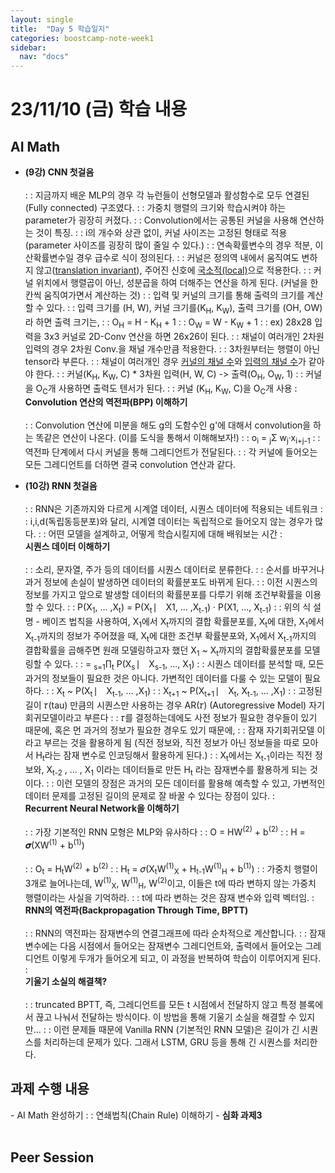 ```yaml
---
layout: single
title:  "Day 5 학습일지"
categories: boostcamp-note-week1
sidebar:
  nav: "docs"
---
```


# 23/11/10 (금) 학습 내용

<h2>AI Math</h2>

- <b>(9강) CNN 첫걸음</b><br><br>
: : 지금까지 배운 MLP의 경우 각 뉴런들이 선형모델과 활성함수로 모두 연결된(Fully connected) 구조였다.
: : 가중치 행렬의 크기와 학습시켜야 하는 parameter가 굉장히 커졌다.
: : Convolution에서는 공통된 커널을 사용해 연산하는 것이 특징.
: : i의 개수와 상관 없이, 커널 사이즈는 고정된 형태로 적용 (parameter 사이즈를 굉장히 많이 줄일 수 있다.)
: : 연속확률변수의 경우 적분, 이산확률변수일 경우 급수로 식이 정의된다.
: : 커널은 정의역 내에서 움직여도 변하지 않고(<u>translation invariant</u>), 주어진 신호에 <u>국소적(local)</u>으로 적용한다.
: : 커널 위치에서 행렬곱이 아닌, 성분곱을 하여 더해주는 연산을 하게 된다. (커널을 한 칸씩 움직여가면서 계산하는 것)
: : 입력 및 커널의 크기를 통해 출력의 크기를 계산할 수 있다.
: : 입력 크기를 (H, W), 커널 크기를(K<sub>H</sub>, K<sub>W</sub>), 출력 크기를 (OH, OW)라 하면 출력 크기는,
: : O<sub>H</sub> = H - K<sub>H</sub> + 1
: : O<sub>W</sub> = W - K<sub>W</sub> + 1
: : ex) 28x28 입력을 3x3 커널로 2D-Conv 연산을 하면 26x26이 된다.
: : 채널이 여러개인 2차원 입력의 경우 2차원 Conv.을 채널 개수만큼 적용한다.
: : 3차원부터는 행렬이 아닌 tensor라 부른다.
: : 채널이 여러개인 경우 <u>커널의 채널 수</u>와 <u>입력의 채널 수</u>가 같아야 한다.
: : 커널(K<sub>H</sub>, K<sub>W</sub>, C) * 3차원 입력(H, W, C) -> 출력(O<sub>H</sub>, O<sub>W</sub>, 1)
: : 커널을 O<sub>C</sub>개 사용하면 출력도 텐서가 된다.
: : 커널 (K<sub>H</sub>, K<sub>W</sub>, C)을 O<sub>C</sub>개 사용
: <br><b>Convolution 연산의 역전파(BPP) 이해하기</b><br><br>
: : Convolution 연산에 미분을 해도 g의 도함수인 g'에 대해서 convolution을 하는 똑같은 연산이 나온다. (이를 도식을 통해서 이해해보자!)
: : o<sub>i</sub> = <sub>j</sub>Σ w<sub>j</sub>·x<sub>i+j-1</sub>
: : 역전파 단계에서 다시 커널을 통해 그레디언트가 전달된다.
: : 각 커널에 들어오는 모든 그레디언트를 더하면 결국 convolution 연산과 같다.

- <b>(10강) RNN 첫걸음</b><br><br>
: : RNN은 기존까지와 다르게 시계열 데이터, 시퀀스 데이터에 적용되는 네트워크
: : i,i,d(독립동등분포)와 달리, 시계열 데이터는 독립적으로 들어오지 않는 경우가 많다.
: : 어떤 모델을 설계하고, 어떻게 학습시킬지에 대해 배워보는 시간
: <br><b>시퀀스 데이터 이해하기</b><br><br>
: : 소리, 문자열, 주가 등의 데이터를 시퀀스 데이터로 분류한다.
: : 순서를 바꾸거나 과거 정보에 손실이 발생하면 데이터의 확률분포도 바뀌게 된다.
: : 이전 시퀀스의 정보를 가지고 앞으로 발생할 데이터의 확률분포를 다루기 위해 조건부확률을 이용할 수 있다.
: : P(X<sub>1</sub>, ... ,X<sub>t</sub>) = P(X<sub>t</sub> ⎸ X1, ... ,X<sub>t-1</sub>) · P(X1, ..., X<sub>t-1</sub>)
: : 위의 식 설명 - 베이즈 법칙을 사용하여, X<sub>1</sub>에서 X<sub>t</sub>까지의 결합 확률분포를, X<sub>t</sub>에 대한, X<sub>1</sub>에서 X<sub>t-1</sub>까지의 정보가 주어졌을 때, X<sub>t</sub>에 대한 조건부 확률분포와, X<sub>1</sub>에서 X<sub>t-1</sub>까지의 결합확률을 곱해주면 원래 모델링하고자 했던 X<sub>1</sub> ~ X<sub>t</sub>까지의 결합확률분포를 모델링할 수 있다.
: : = <sub>s=1</sub>∏<sub>t</sub> P(X<sub>s</sub> ⎸ X<sub>s-1</sub>, ..., X<sub>1</sub>)
: : 시퀀스 데이터를 분석할 때, 모든 과거의 정보들이 필요한 것은 아니다. 가변적인 데이터를 다룰 수 있는 모델이 필요하다.
: : X<sub>t</sub> ~ P(X<sub>t</sub> ⎸ X<sub>t-1</sub>, ... ,X<sub>1</sub>)
: : X<sub>t+1</sub> ~ P(X<sub>t+1</sub> ⎸ X<sub>t</sub>, X<sub>t-1</sub>, ... ,X<sub>1</sub>)
: : 고정된 길이 𝜏(tau) 만큼의 시퀀스만 사용하는 경우 AR(𝜏) (Autoregressive Model) 자기회귀모델이라고 부른다
: : 𝜏를 결정하는데에도 사전 정보가 필요한 경우들이 있기 때문에, 혹은 먼 과거의 정보가 필요한 경우도 있기 때문에, 
: : 잠재 자기회귀모델 이라고 부르는 것을 활용하게 됨 (직전 정보와, 직전 정보가 아닌 정보들을 따로 모아서 H<sub>t</sub>라는 잠재 변수로 인코딩해서 활용하게 된다.)
: : X<sub>t</sub>에서는 X<sub>t-1</sub>이라는 직전 정보와, X<sub>t-2</sub> , ... , X<sub>1</sub> 이라는 데이터들로 만든 H<sub>t</sub> 라는 잠재변수를 활용하게 되는 것이다.
: : 이런 모델의 장점은 과거의 모든 데이터를 활용해 예측할 수 있고, 가변적인 데이터 문제를 고정된 길이의 문제로 잘 바꿀 수 있다는 장점이 있다.
: <br><b>Recurrent Neural Network을 이해하기</b><br><br>
: : 가장 기본적인 RNN 모형은 MLP와 유사하다
: : O = HW<sup>(2)</sup> + b<sup>(2)</sup>
: : H = 𝝈(XW<sup>(1)</sup> + b<sup>(1)</sup>)<br><br>
: : O<sub>t</sub> = H<sub>t</sub>W<sup>(2)</sup> + b<sup>(2)</sup>
: : H<sub>t</sub> = 𝜎(X<sub>t</sub>W<sup>(1)</sup><sub>X</sub> + H<sub>t-1</sub>W<sup>(1)</sup><sub>H</sub> + b<sup>(1)</sup>)
: : 가중치 행렬이 3개로 늘어나는데, W<sup>(1)</sup><sub>X</sub>, W<sup>(1)</sup><sub>H</sub>, W<sup>(2)</sup>이고, 이들은 t에 따라 변하지 않는 가중치 행렬이라는 사실을 기억하라.
: : t에 따라 변하는 것은 잠재 변수와 입력 벡터임.
: <br><b>RNN의 역전파(Backpropagation Through Time, BPTT)</b><br><br>
: : RNN의 역전파는 잠재변수의 연결그래프에 따라 순차적으로 계산합니다.
: : 잠재변수에는 다음 시점에서 들어오는 잠재변수 그레디언트와, 출력에서 들어오는 그레디언트 이렇게 두개가 들어오게 되고, 이 과정을 반복하여 학습이 이루어지게 된다.
: <br><b>기울기 소실의 해결책?</b><br><br>
: : truncated BPTT, 즉, 그레디언트를 모든 t 시점에서 전달하지 않고 특정 블록에서 끊고 나눠서 전달하는 방식이다. 이 방법을 통해 기울기 소실을 해결할 수 있지만...
: : 이런 문제들 때문에 Vanilla RNN (기본적인 RNN 모델)은 길이가 긴 시퀀스를 처리하는데 문제가 있다. 그래서 LSTM, GRU 등을 통해 긴 시퀀스를 처리한다.


<h2>과제 수행 내용</h2>
- AI Math 완성하기
: : 연쇄법칙(Chain Rule) 이해하기
- <b>심화 과제3</b><br><br>


<h2>Peer Session</h2>

